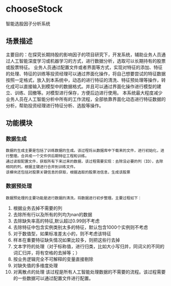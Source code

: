 # chooseStock
智能选股因子分析系统

## 场景描述

主要目的：在探究长期持股的影响因子的项目研究下，开发系统，辅助业务人员通过人工智能深度学习或机器学习的方式，进行数据分析，选取可以长期持有的股票或股票特征。
	业务人员通过配置文件或者界面等方式，实现对特征的添加、特征的处理、特征的训练等投资经理可以通过界面化操作，将自己想要尝试的特征数据按照一定格式，放入到本系统中，动态的进行特征的清洗、特征预处理等操作，转化成可以直接输入到模型中的数据格式。并且可以通过界面化操作进行模型的建立、训练、回撤等。对模型进行保存，方便后边进行使用。
	本系统最大程度减少业务人员在人工智能分析中所有的工作流程，全部依靠界面化动态进行特征数据的分析，帮助投资经理进行特征分析、选股等操作。
	
## 功能模块
### 数据生成
	数据的生成主要是包括了训练数据的生成。该过程将从数据库中下载来的文件，进行初始化，进行整理。合并成一个文件供后期特征工程和训练。
	通过读取配置文件，获取所有下来过来的数据，该过程需要实现：去除没必要的列（ID），去除相同的列，根据主键进行合并到训练文件。
	该模块还包括对股票关键信息的获取，根据选取的股票池信息，生成该股票
###  数据预处理
	数据预处理的主要功能是进行数据的清洗，将数据进行初步整理。主要过程如下：
1.	根据业务去掉不需要的列
2.	去除所有行以及所有的列均为nan的数据
3.	去除缺失率高的特征,默认超过0.99则不考虑
4.	去除特征中包含实例类别太多的特征，默认包含1000个实例则不考虑
5.	对于数值型，如果标准差太小的，则不考虑该特征
6.	样本在重要特征缺失情况如果比较多，则把这些行去掉
7.	文本字符的处理（对于标称值，进行归类，比如大小写归并，同词义的不同的词汇归并，将有空格的去掉等；）
8.	按业务逻辑完全不可解释的变量直接剔除
9.	对缺失值的多维度处理
10.	对离散点的处理
该过程是所有人工智能处理数据的不需要的流程。该过程需要的一些数据可以通过配置文件进行配置。